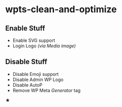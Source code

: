 wpts-clean-and-optimize
=======================

Enable Stuff
------------

* Enable SVG support
* Login Logo _(via Media image)_


Disable Stuff
-------------

* Disable Emoji support
* Disable Admin WP Logo
* Disable AutoP
* Remove WP Meta _Generator_ tag

★

